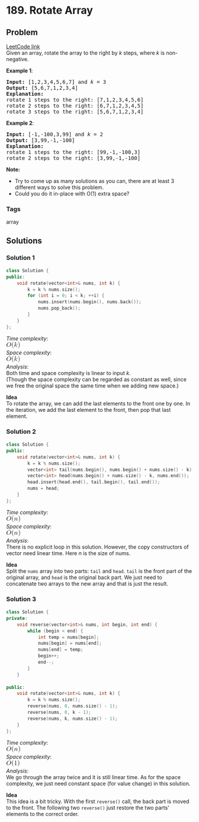 # 189. Rotate Array
## Problem
[LeetCode link](https://leetcode.com/problems/rotate-array/)  
Given an array, rotate the array to the right by *k* steps, where *k* is non-negative.

**Example 1**:  

<pre>
<b>Input:</b> [1,2,3,4,5,6,7] and <i>k</i> = 3
<b>Output:</b> [5,6,7,1,2,3,4]
<b>Explanation:</b> 
rotate 1 steps to the right: [7,1,2,3,4,5,6]
rotate 2 steps to the right: [6,7,1,2,3,4,5]
rotate 3 steps to the right: [5,6,7,1,2,3,4]
</pre> 

**Example 2**:  
<pre>
<b>Input:</b> [-1,-100,3,99] and <i>k</i> = 2
<b>Output:</b> [3,99,-1,-100]
<b>Explanation:</b> 
rotate 1 steps to the right: [99,-1,-100,3]
rotate 2 steps to the right: [3,99,-1,-100]
</pre>

**Note:**
* Try to come up as many solutions as you can, there are at least 3 different ways to solve this problem.
* Could you do it in-place with O(1) extra space?

### Tags
array

## Solutions

### Solution 1
```c++
class Solution {
public:
    void rotate(vector<int>& nums, int k) {
        k = k % nums.size();
        for (int i = 0; i < k; ++i) {
            nums.insert(nums.begin(), nums.back());
            nums.pop_back();
        }
    }
};
```

*Time complexity*:  
![](resources/kLinear.png)  
*Space complexity*:  
![](resources/kLinear.png)  
*Analysis*:  
Both time and space complexity is linear to input *k*.  
(Though the space complexity can be regarded as constant as well, since we free the original space the same time when we adding new space.)

**Idea**  
To rotate the array, we can add the last elements to the front one by one. In the iteration, we add the last element to the front, then pop that last element.

### Solution 2
```c++
class Solution {
public:
    void rotate(vector<int>& nums, int k) {
        k = k % nums.size();
        vector<int> tail(nums.begin(), nums.begin() + nums.size() - k);
        vector<int> head(nums.begin() + nums.size() - k, nums.end());
        head.insert(head.end(), tail.begin(), tail.end());
        nums = head;
    }
};
```

*Time complexity*:  
![](resources/linear.png)  
*Space complexity*:  
![](resources/linear.png)  
*Analysis*:  
There is no explicit loop in this solution. However, the copy constructors of vector need linear time. Here *n* is the size of nums. 

**Idea**  
Split the `nums` array into two parts: `tail` and `head`. `tail` is the front part of the original array, and `head` is the original back part. We just need to concatenate two arrays to the new array and that is just the result.

### Solution 3
```c++
class Solution {
private:
    void reverse(vector<int>& nums, int begin, int end) {
        while (begin < end) {
            int temp = nums[begin];
            nums[begin] = nums[end];
            nums[end] = temp;
            begin++;
            end--;
        } 
    }
    
public:
    void rotate(vector<int>& nums, int k) {
        k = k % nums.size();
        reverse(nums, 0, nums.size() - 1);
        reverse(nums, 0, k - 1);
        reverse(nums, k, nums.size() - 1);
    }
};
```

*Time complexity*:  
![](resources/linear.png)  
*Space complexity*:  
![](resources/constant.png)  
*Analysis*:  
We go through the array twice and it is still linear time. As for the space complexity, we just need constant space (for value change) in this solution.

**Idea**  
This idea is a bit tricky. With the first `reverse()` call, the back part is moved to the front. The following two `reverse()` just restore the two parts' elements to the correct order. 